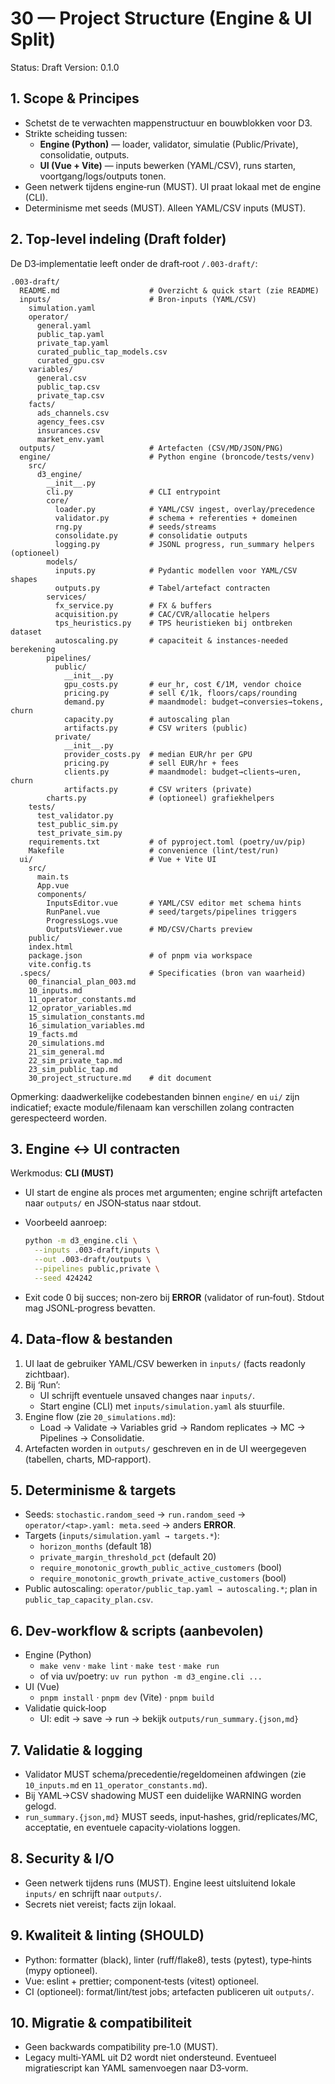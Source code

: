 # 30 — Project Structure (Engine & UI Split)

Status: Draft
Version: 0.1.0

## 1. Scope & Principes

- Schetst de te verwachten mappenstructuur en bouwblokken voor D3.
- Strikte scheiding tussen:
  - **Engine (Python)** — loader, validator, simulatie (Public/Private), consolidatie, outputs.
  - **UI (Vue + Vite)** — inputs bewerken (YAML/CSV), runs starten, voortgang/logs/outputs tonen.
- Geen netwerk tijdens engine‑run (MUST). UI praat lokaal met de engine (CLI).
- Determinisme met seeds (MUST). Alleen YAML/CSV inputs (MUST).

## 2. Top‑level indeling (Draft folder)

De D3‑implementatie leeft onder de draft‑root `/.003-draft/`:

```
.003-draft/
  README.md                    # Overzicht & quick start (zie README)
  inputs/                      # Bron‑inputs (YAML/CSV)
    simulation.yaml
    operator/
      general.yaml
      public_tap.yaml
      private_tap.yaml
      curated_public_tap_models.csv
      curated_gpu.csv
    variables/
      general.csv
      public_tap.csv
      private_tap.csv
    facts/
      ads_channels.csv
      agency_fees.csv
      insurances.csv
      market_env.yaml
  outputs/                     # Artefacten (CSV/MD/JSON/PNG)
  engine/                      # Python engine (broncode/tests/venv)
    src/
      d3_engine/
        __init__.py
        cli.py                 # CLI entrypoint
        core/
          loader.py            # YAML/CSV ingest, overlay/precedence
          validator.py         # schema + referenties + domeinen
          rng.py               # seeds/streams
          consolidate.py       # consolidatie outputs
          logging.py           # JSONL progress, run_summary helpers (optioneel)
        models/
          inputs.py            # Pydantic modellen voor YAML/CSV shapes
          outputs.py           # Tabel/artefact contracten
        services/
          fx_service.py        # FX & buffers
          acquisition.py       # CAC/CVR/allocatie helpers
          tps_heuristics.py    # TPS heuristieken bij ontbreken dataset
          autoscaling.py       # capaciteit & instances-needed berekening
        pipelines/
          public/
            __init__.py
            gpu_costs.py       # eur_hr, cost €/1M, vendor choice
            pricing.py         # sell €/1k, floors/caps/rounding
            demand.py          # maandmodel: budget→conversies→tokens, churn
            capacity.py        # autoscaling plan
            artifacts.py       # CSV writers (public)
          private/
            __init__.py
            provider_costs.py  # median EUR/hr per GPU
            pricing.py         # sell EUR/hr + fees
            clients.py         # maandmodel: budget→clients→uren, churn
            artifacts.py       # CSV writers (private)
        charts.py              # (optioneel) grafiekhelpers
    tests/
      test_validator.py
      test_public_sim.py
      test_private_sim.py
    requirements.txt           # of pyproject.toml (poetry/uv/pip)
    Makefile                   # convenience (lint/test/run)
  ui/                          # Vue + Vite UI
    src/
      main.ts
      App.vue
      components/
        InputsEditor.vue       # YAML/CSV editor met schema hints
        RunPanel.vue           # seed/targets/pipelines triggers
        ProgressLogs.vue
        OutputsViewer.vue      # MD/CSV/Charts preview
    public/
    index.html
    package.json               # of pnpm via workspace
    vite.config.ts
  .specs/                      # Specificaties (bron van waarheid)
    00_financial_plan_003.md
    10_inputs.md
    11_operator_constants.md
    12_oprator_variables.md
    15_simulation_constants.md
    16_simulation_variables.md
    19_facts.md
    20_simulations.md
    21_sim_general.md
    22_sim_private_tap.md
    23_sim_public_tap.md
    30_project_structure.md    # dit document
```

Opmerking: daadwerkelijke codebestanden binnen `engine/` en `ui/` zijn indicatief; exacte module/filenaam kan verschillen zolang contracten gerespecteerd worden.

## 3. Engine ↔ UI contracten

Werkmodus: **CLI (MUST)**

- UI start de engine als proces met argumenten; engine schrijft artefacten naar `outputs/` en JSON‑status naar stdout.
- Voorbeeld aanroep:

  ```bash
  python -m d3_engine.cli \
    --inputs .003-draft/inputs \
    --out .003-draft/outputs \
    --pipelines public,private \
    --seed 424242
  ```

- Exit code 0 bij succes; non‑zero bij **ERROR** (validator of run‑fout). Stdout mag JSONL‑progress bevatten.

## 4. Data‑flow & bestanden

1) UI laat de gebruiker YAML/CSV bewerken in `inputs/` (facts readonly zichtbaar).
2) Bij ‘Run’:
   - UI schrijft eventuele unsaved changes naar `inputs/`.
   - Start engine (CLI) met `inputs/simulation.yaml` als stuurfile.
3) Engine flow (zie `20_simulations.md`):
   - Load → Validate → Variables grid → Random replicates → MC → Pipelines → Consolidatie.
4) Artefacten worden in `outputs/` geschreven en in de UI weergegeven (tabellen, charts, MD‑rapport).

## 5. Determinisme & targets

- Seeds: `stochastic.random_seed` → `run.random_seed` → `operator/<tap>.yaml: meta.seed` → anders **ERROR**.
- Targets (`inputs/simulation.yaml → targets.*`):
  - `horizon_months` (default 18)
  - `private_margin_threshold_pct` (default 20)
  - `require_monotonic_growth_public_active_customers` (bool)
  - `require_monotonic_growth_private_active_customers` (bool)
- Public autoscaling: `operator/public_tap.yaml → autoscaling.*`; plan in `public_tap_capacity_plan.csv`.

## 6. Dev‑workflow & scripts (aanbevolen)

- Engine (Python)
  - `make venv` · `make lint` · `make test` · `make run`
  - of via uv/poetry: `uv run python -m d3_engine.cli ...`
- UI (Vue)
  - `pnpm install` · `pnpm dev` (Vite) · `pnpm build`
- Validatie quick‑loop
  - UI: edit → save → run → bekijk `outputs/run_summary.{json,md}`

## 7. Validatie & logging

- Validator MUST schema/precedentie/regeldomeinen afdwingen (zie `10_inputs.md` en `11_operator_constants.md`).
- Bij YAML→CSV shadowing MUST een duidelijke WARNING worden gelogd.
- `run_summary.{json,md}` MUST seeds, input‑hashes, grid/replicates/MC, acceptatie, en eventuele capacity‑violations loggen.

## 8. Security & I/O

- Geen netwerk tijdens runs (MUST). Engine leest uitsluitend lokale `inputs/` en schrijft naar `outputs/`.
- Secrets niet vereist; facts zijn lokaal.

## 9. Kwaliteit & linting (SHOULD)

- Python: formatter (black), linter (ruff/flake8), tests (pytest), type‑hints (mypy optioneel).
- Vue: eslint + prettier; component‑tests (vitest) optioneel.
- CI (optioneel): format/lint/test jobs; artefacten publiceren uit `outputs/`.

## 10. Migratie & compatibiliteit

- Geen backwards compatibility pre‑1.0 (MUST).
- Legacy multi‑YAML uit D2 wordt niet ondersteund. Eventueel migratiescript kan YAML samenvoegen naar D3‑vorm.
